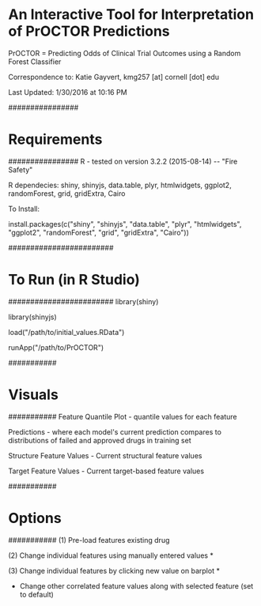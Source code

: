 # An Interactive Tool for Interpretation of PrOCTOR Predictions
PrOCTOR = Predicting Odds of Clinical Trial Outcomes using a Random Forest Classifier

Correspondence to:  Katie Gayvert, kmg257 [at] cornell [dot] edu

Last Updated: 1/30/2016 at 10:16 PM

################
# Requirements #
################
R - tested on version  3.2.2 (2015-08-14) -- "Fire Safety"

R dependecies: shiny, shinyjs, data.table, plyr, htmlwidgets, ggplot2, randomForest, grid, gridExtra, Cairo

To Install:

install.packages(c("shiny", "shinyjs", "data.table", "plyr", "htmlwidgets", "ggplot2", "randomForest", "grid", "gridExtra", "Cairo"))

########################
# To Run (in R Studio) #
########################
library(shiny)

library(shinyjs)

load("/path/to/initial_values.RData")

runApp("/path/to/PrOCTOR")


###########
# Visuals #
###########
Feature Quantile Plot - quantile values for each feature

Predictions - where each model's current prediction compares to distributions of failed and approved drugs in training set

Structure Feature Values - Current structural feature values 

Target Feature Values - Current target-based feature values

###########
# Options #
###########
(1) Pre-load features existing drug

(2) Change individual features using manually entered values *

(3) Change individual features by clicking new value on barplot *

* Change other correlated feature values along with selected feature (set to default)

